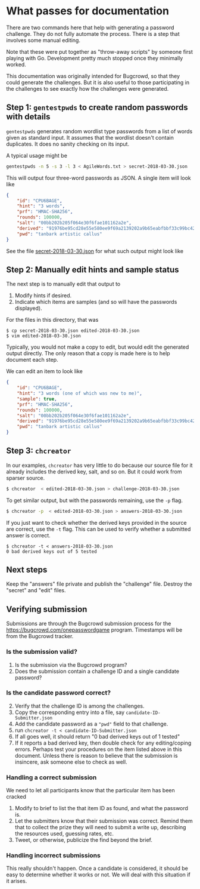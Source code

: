 # What passes for documentation

There are two commands here that help with generating a password challenge. They do not fully automate the process. There is a step that involves some manual editing.

Note that these were put together as "throw-away scripts" by someone first playing with Go. Development pretty much stopped once they minimally worked.

This documentation was originally intended for Bugcrowd, so that they could generate the challenges. But it is also useful to those participating in the challenges to see exactly how the challenges were generated.

## Step 1: `gentestpwds` to create random passwords with details

`gentestpwds` generates random wordlist type passwords from a list of words given as standard input. It assumes that the wordlist doesn't contain duplicates. It does no sanity checking on its input.

A typical usage might be 

```bash
gentestpwds -n 5 -s 3 -l 3 < AgileWords.txt > secret-2018-03-30.json
```

This will output four three-word passwords as JSON. A single item will look like

```json
{
    "id": "CPU6BAGE",
    "hint": "3 words",
    "prf": "HMAC-SHA256",
    "rounds": 100000,
    "salt": "00bb202b205f064e30f6fae101162a2e",
    "derived": "91976be95cd28e55e580ee9f69a2139202a9b65eabfbbf33c99bc42e3665564d",
    "pwd": "tanbark artistic callus"
}
```
See the file [secret-2018-03-30.json](./secret-2018-03-30.json) for what such output might look like

## Step 2: Manually edit hints and sample status

The next step is to manually edit that output to

1. Modify hints if desired.
2. Indicate which items are samples (and so will have the passwords displayed).

For the files in this directory, that was

```
$ cp secret-2018-03-30.json edited-2018-03-30.json
$ vim edited-2018-03-30.json
```

Typically, you would not make a copy to edit, but would edit the generated output directly. The only reason that a copy is made here is to help document 
each step.

We can edit an item to look like

```json
{
	"id": "CPU6BAGE",
	"hint": "3 words (one of which was new to me)",
	"sample": true,
	"prf": "HMAC-SHA256",
	"rounds": 100000,
	"salt": "00bb202b205f064e30f6fae101162a2e",
	"derived": "91976be95cd28e55e580ee9f69a2139202a9b65eabfbbf33c99bc42e3665564d",
	"pwd": "tanbark artistic callus"
}
```

## Step 3: `chcreator`

In our examples, `chcreator` has very little to do because our source file for it already includes the derived key, salt, and so on. But it could work from sparser source.  

```bash
$ chcreator  < edited-2018-03-30.json > challenge-2018-03-30.json
```

To get similar output, but with the passwords remaining, use the `-p` flag.

```bash
$ chcreator -p  < edited-2018-03-30.json > answers-2018-03-30.json
```

If you just want to check whether the derived keys provided in the source are correct, use the `-t` flag. This can be used to verify whether a submitted answer is correct.

```
$ chcreator -t < answers-2018-03-30.json 
0 bad derived keys out of 5 tested
```

## Next steps

Keep the "answers" file private and publish the "challenge" file. Destroy the "secret" and "edit" files.

## Verifying submission

Submissions are through the Bugcrowd submission process for the https://bugcrowd.com/onepasswordgame program. Timestamps will be from the Bugcrowd tracker.

### Is the submission valid?

1. Is the submission via the Bugcrowd program?
1. Does the submission contain a challenge ID and a single candidate password?

### Is the candidate password correct?

2. Verify that the challenge ID is among the challenges.
3. Copy the corresponding entry into a file, say `candidate-ID-Submitter.json`
4. Add the candidate password as a `"pwd"` field to that challenge.
5. run `chcreator -t < candidate-ID-Submitter.json`
6. If all goes well, it should return "0 bad derived keys out of 1 tested"
7. If it reports a bad derived key, then double check for any editing/coping errors. Perhaps test your procedures on the item listed above in this document. Unless there is reason to believe that the submission is insincere, ask someone else to check as well.

### Handling a correct submission

We need to let all participants know that the particular item has been cracked

1. Modify to brief to list the that item ID as found, and what the password is.
2. Let the submitters know that their submission was correct. Remind them that to collect the prize they will need to submit a write up, describing the resources used, guessing rates, etc.
3. Tweet, or otherwise, publicize the find beyond the brief.

### Handling incorrect submissions

This really shouldn't happen. Once a candidate is considered, it should be easy to determine whether it works or not. We will deal with this situation if it arises.
